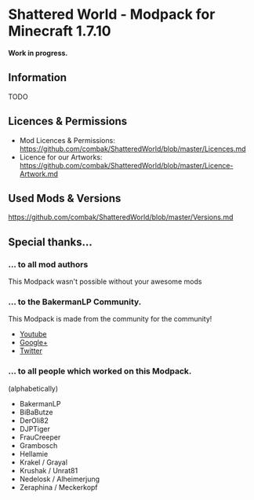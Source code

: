 # Shattered World - Modpack for Minecraft 1.7.10 
**Work in progress.**

## Information
TODO

## Licences & Permissions
- Mod Licences & Permissions: https://github.com/combak/ShatteredWorld/blob/master/Licences.md
- Licence for our Artworks: https://github.com/combak/ShatteredWorld/blob/master/Licence-Artwork.md

## Used Mods & Versions
https://github.com/combak/ShatteredWorld/blob/master/Versions.md

## Special thanks...
### ... to all mod authors
This Modpack wasn't possible without your awesome mods

### ... to the BakermanLP Community.
This Modpack is made from the community for the community!
* [Youtube](http://www.youtube.com/user/BakermanLP/)
* [Google+](https://plus.google.com/+BakermanlpDe/)
* [Twitter](http://twitter.com/BakermanLP)

### ... to all people which worked on this Modpack.
(alphabetically)
- BakermanLP
- BiBaButze
- DerOli82
- DJPTiger
- FrauCreeper
- Grambosch
- Hellamie
- Krakel / Grayal
- Krushak / Unrat81
- Nedelosk / Alheimerjung
- Zeraphina / Meckerkopf

